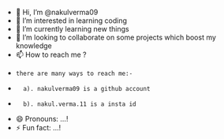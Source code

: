 - 👋 Hi, I’m @nakulverma09
- 👀 I’m interested in learning coding
- 🌱 I’m currently learning new things
- 💞️ I’m looking to collaborate on some projects which boost my knowledge
- 📫 How to reach me ?
-     there are many ways to reach me:-
-       a). nakulverma09 is a github account
-       b). nakul.verma.11 is a insta id
- 😄 Pronouns: ...!
- ⚡ Fun fact: ...!

<!---
nakulverma09/nakulverma09 is a ✨ special ✨ repository because its `README.md` (this file) appears on your GitHub profile.
You can click the Preview link to take a look at your changes.
--->
